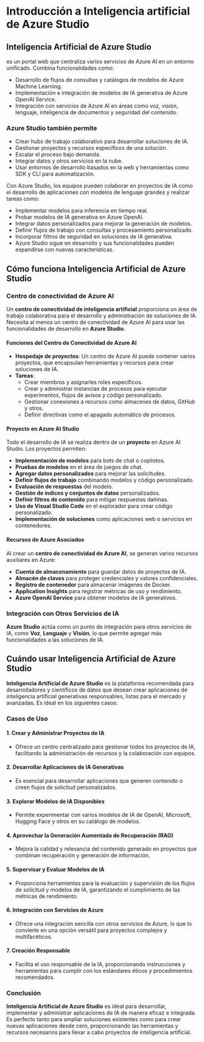 # Introducción a Inteligencia artificial de Azure Studio
## Inteligencia Artificial de Azure Studio
es un portal web que centraliza varios servicios de Azure AI en un entorno unificado. Combina funcionalidades como:

- Desarrollo de flujos de consultas y catálogos de modelos de Azure Machine Learning.
- Implementación e integración de modelos de IA generativa de Azure OpenAI Service.
- Integración con servicios de Azure AI en áreas como voz, visión, lenguaje, inteligencia de documentos y seguridad del contenido.

### Azure Studio también permite

- Crear hubs de trabajo colaborativo para desarrollar soluciones de IA.
- Gestionar proyectos y recursos específicos de una solución.
- Escalar el proceso bajo demanda.
- Integrar datos y otros servicios en la nube.
- Usar entornos de desarrollo basados en la web y herramientas como SDK y CLI para automatización.

Con Azure Studio, los equipos pueden colaborar en proyectos de IA como el desarrollo de aplicaciones con modelos de lenguaje grandes y realizar tareas como:

- Implementar modelos para inferencia en tiempo real.
- Probar modelos de IA generativa en Azure OpenAI.
- Integrar datos personalizados para mejorar la generación de modelos.
- Definir flujos de trabajo con consultas y procesamiento personalizado.
- Incorporar filtros de seguridad en soluciones de IA generativa.
- Azure Studio sigue en desarrollo y sus funcionalidades pueden expandirse con nuevas características.

## Cómo funciona Inteligencia Artificial de Azure Studio

### Centro de conectividad de Azure AI

Un **centro de conectividad de inteligencia artificial** proporciona un área de trabajo colaborativa para el desarrollo y administración de soluciones de IA. Necesita al menos un centro de conectividad de Azure AI para usar las funcionalidades de desarrollo en **Azure Studio**.

#### Funciones del Centro de Conectividad de Azure AI
- **Hospedaje de proyectos**: Un centro de Azure AI puede contener varios proyectos, que encapsulan herramientas y recursos para crear soluciones de IA.
- **Tareas**:
  - Crear miembros y asignarles roles específicos.
  - Crear y administrar instancias de procesos para ejecutar experimentos, flujos de avisos y código personalizado.
  - Gestionar conexiones a recursos como almacenes de datos, GitHub y otros.
  - Definir directivas como el apagado automático de procesos.

#### Proyecto en Azure AI Studio

Todo el desarrollo de IA se realiza dentro de un **proyecto** en Azure AI Studio. Los proyectos permiten:
- **Implementación de modelos** para bots de chat o copilotos.
- **Pruebas de modelos** en el área de juegos de chat.
- **Agregar datos personalizados** para mejorar las solicitudes.
- **Definir flujos de trabajo** combinando modelos y código personalizado.
- **Evaluación de respuestas** del modelo.
- **Gestión de índices y conjuntos de datos** personalizados.
- **Definir filtros de contenido** para mitigar respuestas dañinas.
- **Uso de Visual Studio Code** en el explorador para crear código personalizado.
- **Implementación de soluciones** como aplicaciones web o servicios en contenedores.

#### Recursos de Azure Asociados

Al crear un **centro de conectividad de Azure AI**, se generan varios recursos auxiliares en Azure:
- **Cuenta de almacenamiento** para guardar datos de proyectos de IA.
- **Almacén de claves** para proteger credenciales y valores confidenciales.
- **Registro de contenedor** para almacenar imágenes de Docker.
- **Application Insights** para registrar métricas de uso y rendimiento.
- **Azure OpenAI Service** para obtener modelos de IA generativos.

### Integración con Otros Servicios de IA

**Azure Studio** actúa como un punto de integración para otros servicios de IA, como **Voz**, **Lenguaje** y **Visión**, lo que permite agregar más funcionalidades a las soluciones de IA.


## Cuándo usar Inteligencia Artificial de Azure Studio

**Inteligencia Artificial de Azure Studio** es la plataforma recomendada para desarrolladores y científicos de datos que desean crear aplicaciones de inteligencia artificial generativas responsables, listas para el mercado y avanzadas. Es ideal en los siguientes casos:

### Casos de Uso

#### 1. **Crear y Administrar Proyectos de IA**
   - Ofrece un centro centralizado para gestionar todos los proyectos de IA, facilitando la administración de recursos y la colaboración con equipos.

#### 2. **Desarrollar Aplicaciones de IA Generativas**
   - Es esencial para desarrollar aplicaciones que generen contenido o creen flujos de solicitud personalizados.

#### 3. **Explorar Modelos de IA Disponibles**
   - Permite experimentar con varios modelos de IA de OpenAI, Microsoft, Hugging Face y otros en su catálogo de modelos.

#### 4. **Aprovechar la Generación Aumentada de Recuperación (RAG)**
   - Mejora la calidad y relevancia del contenido generado en proyectos que combinan recuperación y generación de información.

#### 5. **Supervisar y Evaluar Modelos de IA**
   - Proporciona herramientas para la evaluación y supervisión de los flujos de solicitud y modelos de IA, garantizando el cumplimiento de las métricas de rendimiento.

#### 6. **Integración con Servicios de Azure**
   - Ofrece una integración sencilla con otros servicios de Azure, lo que lo convierte en una opción versátil para proyectos complejos y multifacéticos.

#### 7. **Creación Responsable**
   - Facilita el uso responsable de la IA, proporcionando instrucciones y herramientas para cumplir con los estándares éticos y procedimientos recomendados.

### Conclusión

**Inteligencia Artificial de Azure Studio** es ideal para desarrollar, implementar y administrar aplicaciones de IA de manera eficaz e integrada. Es perfecto tanto para ampliar soluciones existentes como para crear nuevas aplicaciones desde cero, proporcionando las herramientas y recursos necesarios para llevar a cabo proyectos de inteligencia artificial.
